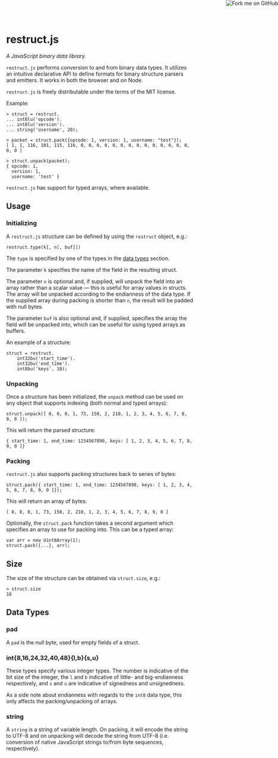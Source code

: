 <a href="https://github.com/rfw/restruct.js"><img style="position: fixed; top: 0; right: 0; border: 0;" src="https://s3.amazonaws.com/github/ribbons/forkme_right_darkblue_121621.png" alt="Fork me on GitHub"></a>

# restruct.js

_A JavaScript binary data library._

`restruct.js` performs conversion to and from binary data types. It utilizes an
intuitive declarative API to define formats for binary structure parsers and
emitters. It works in both the browser and on Node.

`restruct.js` is freely distributable under the terms of the MIT license.

Example:

    > struct = restruct.
    ... int8lu('opcode').
    ... int8lu('version').
    ... string('username', 20);

    > packet = struct.pack({opcode: 1, version: 1, username: "test"});
    [ 1, 1, 116, 101, 115, 116, 0, 0, 0, 0, 0, 0, 0, 0, 0, 0, 0, 0, 0, 0, 0, 0 ]

    > struct.unpack(packet);
    { opcode: 1,
      version: 1,
      username: 'test' }

`restruct.js` has support for typed arrays, where available.

## Usage

### Initializing

A `restruct.js` structure can be defined by using the `restruct` object, e.g.:

    restruct.type(k[, n[, buf]])

The `type` is specified by one of the types in the [data types](#Data-Types)
section.

The parameter `k` specifies the name of the field in the resulting struct.

The parameter `n` is optional and, if supplied, will unpack the field into an
array rather than a scalar value — this is useful for array values in structs.
The array will be unpacked according to the endianness of the data type. If the
supplied array during packing is shorter than `n`, the result will be padded
with null bytes.

The parameter `buf` is also optional and, if supplied, specifies the array
the field will be unpacked into, which can be useful for using typed arrays
as buffers.

An example of a structure:

    struct = restruct.
        int32bu('start_time').
        int32bu('end_time').
        int8bu('keys', 10);

### Unpacking

Once a structure has been initialized, the `unpack` method can be used on any
object that supports indexing (both normal and typed arrays):

    struct.unpack([ 0, 0, 0, 1, 73, 150, 2, 210, 1, 2, 3, 4, 5, 6, 7, 8, 9, 0 ]);

This will return the parsed structure:

    { start_time: 1, end_time: 1234567890, keys: [ 1, 2, 3, 4, 5, 6, 7, 8, 9, 0 ]}

### Packing

`restruct.js` also supports packing structures back to series of bytes:

    struct.pack({ start_time: 1, end_time: 1234567890, keys: [ 1, 2, 3, 4, 5, 6, 7, 8, 9, 0 ]});

This will return an array of bytes:

    [ 0, 0, 0, 1, 73, 150, 2, 210, 1, 2, 3, 4, 5, 6, 7, 8, 9, 0 ]

Optionally, the `struct.pack` function takes a second argument which specifies
an array to use for packing into. This can be a typed array:

    var arr = new Uint8Array(1);
    struct.pack({...}, arr);

## Size

The size of the structure can be obtained via `struct.size`, e.g.:

    > struct.size
    18

## Data Types

### pad

A `pad` is the null byte, used for empty fields of a struct.

### int{8,16,24,32,40,48}{l,b}{s,u}

These types specify various integer types. The number is indicative of the
bit size of the integer, the `l` and `b` indicative of little- and
big-endianness respectively, and `s` and `u` are indicative of signedness and
unsignedness.

As a side note about endianness with regards to the `int8` data type, this only
affects the packing/unpacking of arrays.

### string

A `string` is a string of variable length. On packing, it will encode the
string to UTF-8 and on unpacking will decode the string from UTF-8 (i.e.
conversion of native JavaScript strings to/from byte sequences, respectively).
